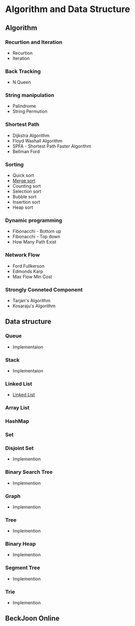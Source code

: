# Algorithm and Data Structure

## Algorithm
### Recurtion and Iteration
- Recurtion
- Iteration
### Back Tracking
- N Queen
### String manipulation
- Palindrome
- String Permution
### Shortest Path
- Dijkstra Algorithm
- Floyd Washall Algorithm
- SPFA - Shortest Path Faster Algorithm
- Bellman Ford
### Sorting
- Quick sort
- [Merge sort](https://github.com/lemidia/Algorithm-and-Data-Structure/blob/master/AlgorithmCode/mergesort.java)
- Counting sort
- Selection sort
- Bubble sort
- Insertion sort
- Heap sort
### Dynamic programming
- Fibonacchi - Bottom up
- Fibonacchi - Top down
- How Many Path Exist
### Network Flow
- Ford Fullkerson
- Edmonds Karp
- Max Flow Min Cost
### Strongly Conneted Component
- Tarjan's Algorithm
- Kosaraju's Algorithm
## Data structure
### Queue
- Implementaion
### Stack
- Implementaion
### Linked List
- [Linked List](https://github.com/lemidia/Algorithm-and-Data-Structure/blob/master/DataStructure/LInkedList.java)
### Array List
### HashMap
### Set
### Disjoint Set
- Implemention
### Binary Search Tree
- Implemention
### Graph
- Implemention
### Tree
- Implemention
### Binary Heap
- Implemention
### Segment Tree
- Implemention
### Trie
- Implemention

## BeckJoon Online 

